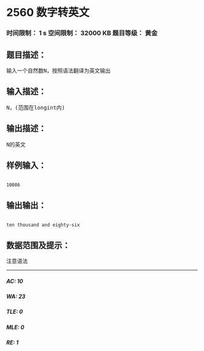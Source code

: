 # 2560 数字转英文   
### 时间限制： 1 s     空间限制： 32000 KB     题目等级： 黄金  
## 题目描述：  

<pre>
输入一个自然数N，按照语法翻译为英文输出
</pre>
  
  
## 输入描述：  

<pre>
N，(范围在longint内)
</pre>
  
  
## 输出描述：  

<pre>
N的英文
</pre>
  
  
## 样例输入：  

<pre><code>
10086
</code></pre>
  
  
## 输出输出：  

<pre><code>
ten thousand and eighty-six
</code></pre>
  
  
## 数据范围及提示：  

<pre>
注意语法
</pre>
  
  
***  

##### AC: 10  
##### WA: 23  
##### TLE: 0  
##### MLE: 0  
##### RE: 1  
